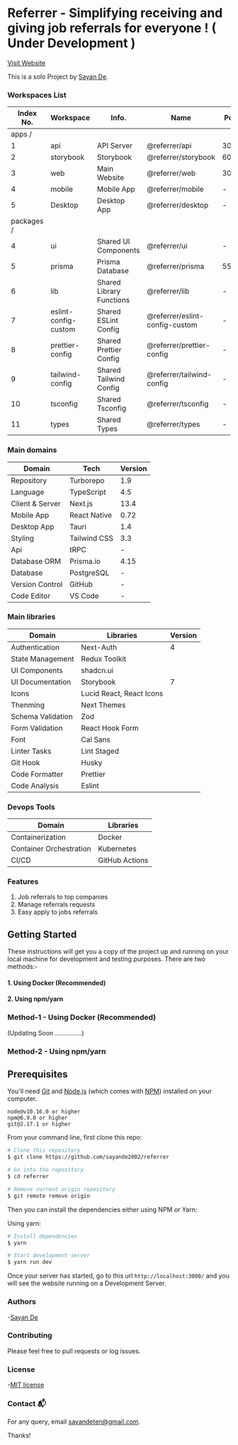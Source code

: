 # Referrer - Simplifying receiving and giving job referrals for everyone ! ( Under Development )

[Visit Website](https://referrer-web.vercel.app/)

This is a solo Project by [Sayan De](https://github.com/sayande2002).

### Workspaces List

| Index No.  | Workspace            | Info.                    | Name                           | Port |
| ---------- | -------------------- | ------------------------ | ------------------------------ | ---- |
| apps /     |
| 1          | api                  | API Server               | @referrer/api                  | 3001 |
| 2          | storybook            | Storybook                | @referrer/storybook            | 6006 |
| 3          | web                  | Main Website             | @referrer/web                  | 3000 |
| 4          | mobile               | Mobile App               | @referrer/mobile               | -    |
| 5          | Desktop              | Desktop App              | @referrer/desktop              | -    |
| packages / |
| 4          | ui                   | Shared UI Components     | @referrer/ui                   | -    |
| 5          | prisma               | Prisma Database          | @referrer/prisma               | 5555 |
| 6          | lib                  | Shared Library Functions | @referrer/lib                  | -    |
| 7          | eslint-config-custom | Shared ESLint Config     | @referrer/eslint-config-custom | -    |
| 8          | prettier-config      | Shared Prettier Config   | @referrer/prettier-config      | -    |
| 9          | tailwind-config      | Shared Tailwind Config   | @referrer/tailwind-config      | -    |
| 10         | tsconfig             | Shared Tsconfig          | @referrer/tsconfig             | -    |
| 11         | types                | Shared Types             | @referrer/types                | -    |

### Main domains

| Domain          | Tech         | Version |
| --------------- | ------------ | ------- |
| Repository      | Turborepo    | 1.9     |
| Language        | TypeScript   | 4.5     |
| Client & Server | Next.js      | 13.4    |
| Mobile App      | React Native | 0.72    |
| Desktop App     | Tauri        | 1.4     |
| Styling         | Tailwind CSS | 3.3     |
| Api             | tRPC         | -       |
| Database ORM    | Prisma.io    | 4.15    |
| Database        | PostgreSQL   | -       |
| Version Control | GitHub       | -       |
| Code Editor     | VS Code      | -       |

### Main libraries

| Domain            | Libraries                | Version |
| ----------------- | ------------------------ | ------- |
| Authentication    | Next-Auth                | 4       |
| State Management  | Redux Toolkit            |         |
| UI Components     | shadcn.ui                |         |
| UI Documentation  | Storybook                | 7       |
| Icons             | Lucid React, React Icons |         |
| Thenming          | Next Themes              |         |
| Schema Validation | Zod                      |         |
| Form Validation   | React Hook Form          |         |
| Font              | Cal Sans                 |         |
| Linter Tasks      | Lint Staged              |         |
| Git Hook          | Husky                    |         |
| Code Formatter    | Prettier                 |         |
| Code Analysis     | Eslint                   |         |

### Devops Tools

| Domain                  | Libraries      |
| ----------------------- | -------------- |
| Containerization        | Docker         |
| Container Orchestration | Kubernetes     |
| CI/CD                   | GitHub Actions |

### Features

1. Job referrals to top companies
2. Manage referrals requests
3. Easy apply to jobs referrals

## Getting Started

These instructions will get you a copy of the project up and running on your local machine for development and testing purposes.
There are two methods:-

#### 1. Using Docker (Recommended)

#### 2. Using npm/yarn

### Method-1 - Using Docker (Recommended)

(Updating Soon ...............)

### Method-2 - Using npm/yarn

## Prerequisites

You'll need [Git](https://git-scm.com) and [Node.js](https://nodejs.org/en/download/) (which comes with [NPM](http://npmjs.com)) installed on your computer.

```
node@v10.16.0 or higher
npm@6.9.0 or higher
git@2.17.1 or higher
```

From your command line, first clone this repo:

```bash
# Clone this repository
$ git clone https://github.com/sayande2002/referrer

# Go into the repository
$ cd referrer

# Remove current origin repository
$ git remote remove origin
```

Then you can install the dependencies either using NPM or Yarn:

Using yarn:

```bash
# Install dependencies
$ yarn

# Start development server
$ yarn run dev
```

Once your server has started, go to this url `http://localhost:3000/` and you will see the website running on a Development Server.

### Authors

-[Sayan De](https://github.com/sayande2002)

### Contributing

Please feel free to pull requests or log issues.

### License

-[MIT license](LICENSE)

### Contact 📬

For any query, email sayandeten@gmail.com.

Thanks!

